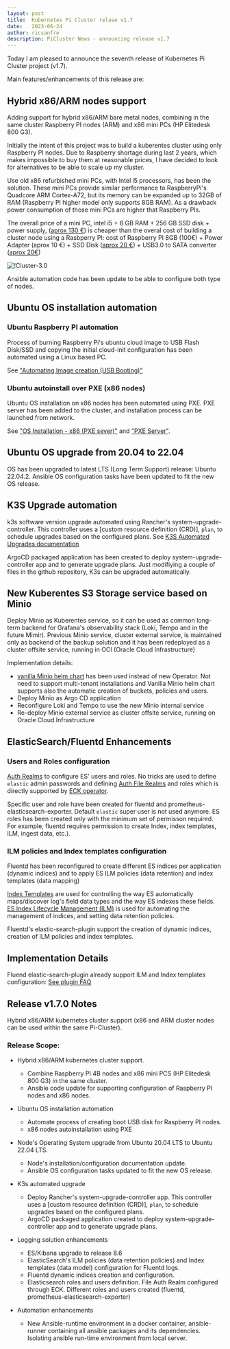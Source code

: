 ```yaml
---
layout: post
title:  Kubernetes Pi Cluster relase v1.7
date:   2023-06-24
author: ricsanfre
description: PiCluster News - announcing release v1.7
---
```



Today I am pleased to announce the seventh release of Kubernetes Pi Cluster project (v1.7). 

Main features/enhancements of this release are:


## Hybrid x86/ARM nodes support

Adding support for hybrid x86/ARM bare metal nodes, combining in the same cluster Raspberry PI nodes (ARM) and x86 mini PCs (HP Elitedesk 800 G3).

Initially the intent of this project was to build a kuberentes cluster using only Raspberry PI nodes. Due to Raspberry shortage during last 2 years, which makes impossible to buy them at reasonable prices, I have decided to look for alternatives to be able to scale up my cluster.

Use old x86 refurbished mini PCs, with Intel i5 processors, has been the solution. These mini PCs provide similar performance to RaspberryPi's Quadcore ARM Cortex-A72, but its memory can be expanded up to 32GB of RAM (Raspberry PI higher model only supports 8GB RAM). As a drawback power consumption of those mini PCs are higher that Raspberry PIs.

The overall price of a mini PC, intel i5 + 8 GB RAM + 256 GB SSD disk + power supply, ([aprox 130 €](https://www.amazon.es/HP-EliteDesk-800-G3-reacondicionado/dp/B09TL2N2M8/)) is cheaper than the overal cost of building a cluster node using a Rasbperry PI: cost of Raspberry PI 8GB (100€) + Power Adapter (aprox 10 €) + SSD Disk ([aprox 20 €](https://www.amazon.es/Kingston-SSD-A400-Disco-s%C3%B3lido/dp/B01N5IB20Q)) + USB3.0 to SATA converter ([aprox 20€](https://www.amazon.es/Startech-USB3S2SAT3CB-Adaptador-3-0-2-5-negro/dp/B00HJZJI84))


![!Cluster-3.0](/assets/img/pi-cluster-3.0.png)


Ansible automation code has been update to be able to configure both type of nodes.

## Ubuntu OS installation automation 

### Ubuntu Raspberry PI automation

Process of burning Raspberry Pi's ubuntu cloud image to USB Flash Disk/SSD and copying the initial cloud-init configuration has been automated using a Linux based PC.

See ["Automating Image creation (USB Booting)"](/docs/ubuntu/rpi/#automating-image-creation-usb-booting)


### Ubuntu autoinstall over PXE (x86 nodes)

Ubuntu OS installation on x86 nodes has been automated using PXE. PXE server has been added to the cluster, and installation process can be launched from network.

See ["OS Installation - x86 (PXE sever)"](/docs/ubuntu/x86/) and ["PXE Server"](/docs/pxe-server/).


## Ubuntu OS upgrade from 20.04 to 22.04

OS has been upgraded to latest LTS (Long Term Support) release: Ubuntu 22.04.2.
Ansible OS configuration tasks have been updated to fit the new OS release.

## K3S Upgrade automation

k3s software version upgrade automated using Rancher's system-upgrade-controller. This controller uses a [custom resource definition (CRD)], `plan`, to schedule upgrades based on the configured plans. See [K3S Automated Upgrades documentation](https://docs.k3s.io/upgrades/automated)


ArgoCD packaged application has been created to deploy system-upgrade-controller app and to generate upgrade plans. Just modifiying a couple of files in the github repository, K3s can be upgraded automatically.

## New Kuberentes S3 Storage service based on Minio

Deploy Minio as Kuberentes service, so it can be used as common long-term backend for Grafana's observability stack (Loki, Tempo and in the future Mimir).
Previous Minio service, cluster external service, is maintained only as backend of the backup solution and it has been redeployed as a cluster offsite service, running in OCI (Oracle Cloud Infrastructure)

Implementation details:

- [vanilla Minio helm chart](https://github.com/minio/minio/tree/master/helm/minio) has been used instead of new Operator. Not need to support multi-tenant installations and  Vanilla Minio helm chart supports also the automatic creation of buckets, policies and users.
- Deploy Minio as Argo CD application
- Reconfigure Loki and Tempo to use the new Minio internal service
- Re-deploy Minio external service as cluster offsite service, running on Oracle Cloud Infrastructure


## ElasticSearch/Fluentd Enhancements

### Users and Roles configuration

[Auth Realms](https://www.elastic.co/guide/en/elasticsearch/reference/current/realms.html) to configure ES' users and roles. No tricks are used to define `elastic` admin passwords and defining [Auth File Realms](https://www.elastic.co/guide/en/elasticsearch/reference/current/file-realm.html) and roles which is directly supported by [ECK operator](https://www.elastic.co/guide/en/cloud-on-k8s/current/k8s-users-and-roles.html).

Specific user and role have been created for fluentd and prometheus-elasticsearch-exporter. Default `elastic` super user is not used anymore. ES roles has been created only with the minimum set of permisson required. For example, fluentd requires permission to create Index, index templates, ILM, ingest data, etc.).

### ILM policies and Index templates configuration

Fluentd has been reconfigured to create different ES indices per application (dynamic indices) and to apply ES ILM policies (data retention) and index templates (data mapping)

[Index Templates](https://www.elastic.co/guide/en/elasticsearch/reference/current/index-templates.html) are used for controlling the way ES automatically maps/discover log's field data types and the way ES indexes these fields. [ES Index Lifecycle Management (ILM)](https://www.elastic.co/guide/en/elasticsearch/reference/current/index-lifecycle-management.html) is used for automating the management of indices, and setting data retention policies.

Fluentd's elastic-search-plugin support the creation of dynamic indices, creation of ILM policies and index templates.


## Implementation Details

Fluend elastic-search-plugin already support ILM and Index templates configuration: [See plugin FAQ](https://github.com/uken/fluent-plugin-elasticsearch/blob/master/README.Troubleshooting.md#example-ilm-settings)


## Release v1.7.0 Notes

Hybrid x86/ARM kubernetes cluster support (x86 and ARM cluster nodes can be used within the same Pi-Cluster).

### Release Scope:

  - Hybrid x86/ARM kubernetes cluster support.
    - Combine Raspberry PI 4B nodes and x86 mini PCS (HP Elitedesk 800 G3) in the same cluster.
    - Ansible code update for supporting configuration of Raspberry PI nodes and x86 nodes.

  - Ubuntu OS installation automation
    - Automate process of creating boot USB disk for Raspberry PI nodes.
    - x86 nodes autoinstallation using PXE

  - Node's Operating System upgrade from Ubuntu 20.04 LTS to Ubuntu 22.04 LTS.
    - Node's installation/configuration documentation update.
    - Ansible OS configuration tasks updated to fit the new OS release.

  - K3s automated upgrade
     - Deploy Rancher's system-upgrade-controller app. This controller uses a [custom resource definition (CRD)], `plan`, to schedule upgrades based on the configured plans.
     - ArgoCD packaged application created to deploy system-upgrade-controller app and to generate upgrade plans.

  - Logging solution enhancements
    - ES/Kibana upgrade to release 8.6
    - ElasticSearch's ILM policies (data retention policies) and Index templates (data model) configuration for Fluentd logs.
    - Fluentd dynamic indices creation and configuration.
    - Elasticsearch roles and users definition. File Auth Realm configured through ECK. Different roles and users created (fluentd, prometheus-elasticsearch-exporter)

  - Automation enhancements
    - New Ansible-runtime environment in a docker container, ansible-runner containing all ansible packages and its dependencies. Isolating ansible run-time environment from local server.
